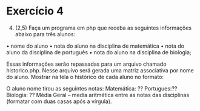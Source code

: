 # Exercício 4


4) (2,5) Faça um programa em php que receba as seguintes informações abaixo para três
alunos:

• nome do aluno
• nota do aluno na disciplina de matemática
• nota do aluno da disciplina de português
• nota do aluno na disciplina de biologia;

Essas informações serão repassadas para um arquivo chamado historico.php. Nesse
arquivo será gerada uma matriz associativa por nome do aluno. Mostrar na tela o
histórico de cada aluno no formato:

O aluno nome tirou as seguintes notas:
Matemática: ??
Portugues:??
Biologia: ??
Média Geral – media aritmética entre as notas das disciplinas (formatar com duas
casas após a vírgula).